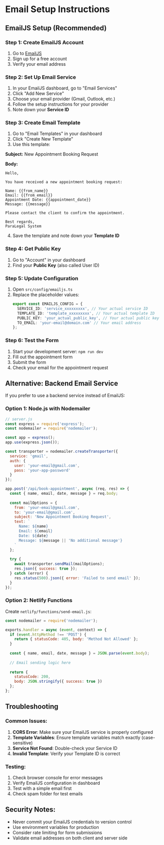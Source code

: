 # Email Setup Instructions

## EmailJS Setup (Recommended)

### Step 1: Create EmailJS Account
1. Go to [EmailJS](https://www.emailjs.com/)
2. Sign up for a free account
3. Verify your email address

### Step 2: Set Up Email Service
1. In your EmailJS dashboard, go to "Email Services"
2. Click "Add New Service"
3. Choose your email provider (Gmail, Outlook, etc.)
4. Follow the setup instructions for your provider
5. Note down your **Service ID**

### Step 3: Create Email Template
1. Go to "Email Templates" in your dashboard
2. Click "Create New Template"
3. Use this template:

**Subject:** New Appointment Booking Request

**Body:**
```
Hello,

You have received a new appointment booking request:

Name: {{from_name}}
Email: {{from_email}}
Appointment Date: {{appointment_date}}
Message: {{message}}

Please contact the client to confirm the appointment.

Best regards,
ParaLegal System
```

4. Save the template and note down your **Template ID**

### Step 4: Get Public Key
1. Go to "Account" in your dashboard
2. Find your **Public Key** (also called User ID)

### Step 5: Update Configuration
1. Open `src/config/emailjs.ts`
2. Replace the placeholder values:
   ```typescript
   export const EMAILJS_CONFIG = {
     SERVICE_ID: 'service_xxxxxxxxx', // Your actual service ID
     TEMPLATE_ID: 'template_xxxxxxxxx', // Your actual template ID
     PUBLIC_KEY: 'your_actual_public_key', // Your actual public key
     TO_EMAIL: 'your-email@domain.com' // Your email address
   };
   ```

### Step 6: Test the Form
1. Start your development server: `npm run dev`
2. Fill out the appointment form
3. Submit the form
4. Check your email for the appointment request

## Alternative: Backend Email Service

If you prefer to use a backend service instead of EmailJS:

### Option 1: Node.js with Nodemailer
```javascript
// server.js
const express = require('express');
const nodemailer = require('nodemailer');

const app = express();
app.use(express.json());

const transporter = nodemailer.createTransporter({
  service: 'gmail',
  auth: {
    user: 'your-email@gmail.com',
    pass: 'your-app-password'
  }
});

app.post('/api/book-appointment', async (req, res) => {
  const { name, email, date, message } = req.body;
  
  const mailOptions = {
    from: 'your-email@gmail.com',
    to: 'your-email@gmail.com',
    subject: 'New Appointment Booking Request',
    text: `
      Name: ${name}
      Email: ${email}
      Date: ${date}
      Message: ${message || 'No additional message'}
    `
  };
  
  try {
    await transporter.sendMail(mailOptions);
    res.json({ success: true });
  } catch (error) {
    res.status(500).json({ error: 'Failed to send email' });
  }
});
```

### Option 2: Netlify Functions
Create `netlify/functions/send-email.js`:
```javascript
const nodemailer = require('nodemailer');

exports.handler = async (event, context) => {
  if (event.httpMethod !== 'POST') {
    return { statusCode: 405, body: 'Method Not Allowed' };
  }
  
  const { name, email, date, message } = JSON.parse(event.body);
  
  // Email sending logic here
  
  return {
    statusCode: 200,
    body: JSON.stringify({ success: true })
  };
};
```

## Troubleshooting

### Common Issues:
1. **CORS Error**: Make sure your EmailJS service is properly configured
2. **Template Variables**: Ensure template variables match exactly (case-sensitive)
3. **Service Not Found**: Double-check your Service ID
4. **Invalid Template**: Verify your Template ID is correct

### Testing:
1. Check browser console for error messages
2. Verify EmailJS configuration in dashboard
3. Test with a simple email first
4. Check spam folder for test emails

## Security Notes:
- Never commit your EmailJS credentials to version control
- Use environment variables for production
- Consider rate limiting for form submissions
- Validate email addresses on both client and server side
